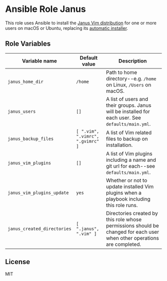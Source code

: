 # Ansible Role Janus

This role uses Ansible to install the [Janus Vim distribution](https://github.com/carlhuda/janus)
for one or more users on macOS or Ubuntu, replacing its [automatic installer](https://github.com/carlhuda/janus/blob/master/bootstrap.sh).

## Role Variables

| Variable name  | Default value | Description |
|----------------|---------------|-------------|
| `janus_home_dir`            | `/home` | Path to home directory--e.g. `/home` on Linux, `/Users` on macOS. |
| `janus_users`               | `[]`    | A list of users and their groups. Janus will be installed for each user. See `defaults/main.yml`. |
| `janus_backup_files`        | `[ ".vim", ".vimrc", ".gvimrc" ]` | A list of Vim related files to backup on installation. |
| `janus_vim_plugins`         | `[]`    | A list of Vim plugins including a name and git url for each--see `defaults/main.yml`. |
| `janus_vim_plugins_update`  | `yes`   | Whether or not to update installed Vim plugins when a playbook including this role runs. |
| `janus_created_directories` | `[ ".janus", ".vim" ]` | Directories created by this role whose permissions should be changed for each user when other operations are completed. |

## License

MIT
